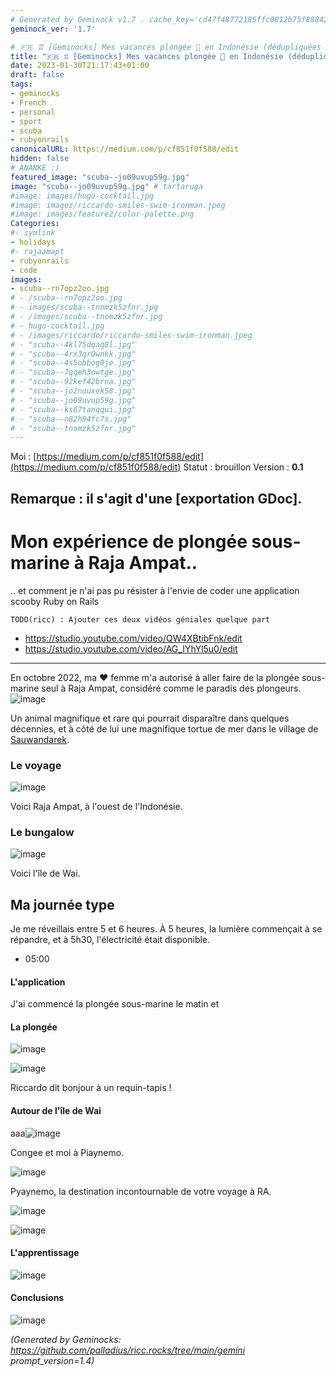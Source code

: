 ```yaml
---
# Generated by Geminock v1.7 . cache_key='cd47f48772185ffc0812b75f88842535cd3927af52ef4bb220b0318ba5438231-fr.yaml'
geminock_ver: '1.7'

# 🇫🇷 ♊ [Geminocks] Mes vacances plongée 🤿 en Indonésie (dédupliquées !)
title: "🇫🇷 ♊ [Geminocks] Mes vacances plongée 🤿 en Indonésie (dédupliquées !)"
date: 2023-01-30T21:17:43+01:00
draft: false
tags:
- geminocks
- French
- personal
- sport
- scuba
- rubyonrails
canonicalURL: https://medium.com/p/cf851f0f588/edit
hidden: false
# ANANKE :)
featured_image: "scuba--jo09uvup59g.jpg"
image: "scuba--jo09uvup59g.jpg" # tartaruga
#image: images/hugo-cocktail.jpg
#image: imagez/riccardo-smiles-swim-ironman.jpeg
#image: images/feature2/color-palette.png
Categories:
#- symlink
- holidays
#- rajaamapt
- rubyonrails
- code
images:
- scuba--rn7opz2oo.jpg
# - /scuba--rn7opz2oo.jpg
# - images/scuba--tnomzk5zfnr.jpg
# - /images/scuba--tnomzk5zfnr.jpg
# - hugo-cocktail.jpg
# - /images/riccardo/riccardo-smiles-swim-ironman.jpeg
# - "scuba--4kl75dqag8l.jpg"
# - "scuba--4rx3qr0wnkk.jpg"
# - "scuba--4s5obbog0je.jpg"
# - "scuba--7qqeh3owtge.jpg"
# - "scuba--92kef42brna.jpg"
# - "scuba--jo2nuuxek58.jpg"
# - "scuba--jo09uvup59g.jpg"
# - "scuba--ks67tanqqui.jpg"
# - "scuba--n82h94fc7s.jpg"
# - "scuba--tnomzk5zfnr.jpg"
---
```

Moi : [https://medium.com/p/cf851f0f588/edit](https://medium.com/p/cf851f0f588/edit)
Statut : brouillon
Version : **0.1**

Remarque : il s'agit d'une [exportation GDoc].
---

<!--
{{with .Resources.GetMatch "scuba--rn7opz2oo.jpg"}}
  <img src="{{ .RelPermalink }}" width="{{ .Width }}" height="{{ .Height }}">
{{end}}
-->




# Mon expérience de plongée sous-marine à Raja Ampat..

.. et comment je n'ai pas pu résister à l'envie de coder une application scooby Ruby on Rails


`TODO(ricc) : Ajouter ces deux vidéos géniales quelque part`

* https://studio.youtube.com/video/QW4XBtibFnk/edit
* https://studio.youtube.com/video/AG_IYhYl5u0/edit

---

En octobre 2022, ma ❤️ femme m'a autorisé à aller faire de la plongée sous-marine seul à Raja Ampat, considéré comme le paradis des plongeurs.![image](scuba--jo09uvup59g.jpg)

Un animal magnifique et rare qui pourrait disparaître dans quelques décennies, et à côté de lui une magnifique tortue de mer dans le village de [Sauwandarek](https://www.google.com/maps/place/Sauwandarek+Village/@-0.5858766,130.6122214,13.42z/data=!4m13!1m7!3m6!1s0x2d5c3eaaccb47097:0x7851bd844c4cdf44!2sIsole+Raja+Ampat!3b1!8m2!3d-1.0320468!4d130.5052176!3m4!1s0x0:0xf11684dad6130be3!8m2!3d-0.5903592!4d130.6023098).

### Le voyage

![image](scuba--rn7opz2oo.jpg)


Voici Raja Ampat, à l'ouest de l'Indonésie.

### Le bungalow

![image](scuba--tnomzk5zfnr.jpg)

Voici l'île de Wai.

## Ma journée type

Je me réveillais entre 5 et 6 heures. À 5 heures, la lumière commençait à se répandre, et à 5h30, l'électricité était disponible.

-  05:00

#### L'application

J'ai commencé la plongée sous-marine le matin et

#### La plongée

![image](scuba--4rx3qr0wnkk.jpg)

![image](scuba--4kl75dqag8l.jpg)

Riccardo dit bonjour à un requin-tapis !

#### Autour de l'île de Wai

aaa![image](scuba--7qqeh3owtge.jpg)

Congee et moi à Piaynemo.

![image](scuba--92kef42brna.jpg)

Pyaynemo, la destination incontournable de votre voyage à RA.

![image](scuba--4s5obbog0je.jpg)

![image](scuba--ks67tanqqui.jpg)

#### L'apprentissage

![image](scuba--jo2nuuxek58.jpg)

#### Conclusions

![image](scuba--n82h94fc7s.jpg)


*(Generated by Geminocks: https://github.com/palladius/ricc.rocks/tree/main/gemini prompt_version=1.4)*